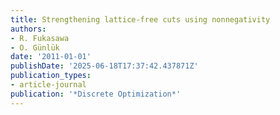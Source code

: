 ```yaml
---
title: Strengthening lattice-free cuts using nonnegativity
authors:
- R. Fukasawa
- O. Günlük
date: '2011-01-01'
publishDate: '2025-06-18T17:37:42.437871Z'
publication_types:
- article-journal
publication: '*Discrete Optimization*'
---
```

